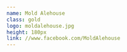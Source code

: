 ```yaml
---
name: Mold Alehouse
class: gold
logo: moldalehouse.jpg
height: 180px
link: //www.facebook.com/MoldAlehouse
---
```

